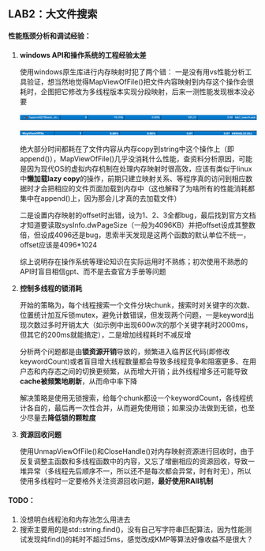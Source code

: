 ## LAB2：大文件搜索

#### 性能瓶颈分析和调试经验：

1. **windows API和操作系统的工程经验太差**

   使用windows原生库进行内存映射时犯了两个错： 一是没有用vs性能分析工具验证，想当然地觉得MapViewOfFile()把文件内容映射到内存这个操作会很耗时，企图把它修改为多线程版本实现分段映射，后来一测性能发现根本没必要

   ![](append.png)

   ![](map.png)

   绝大部分时间都耗在了文件内容从内存copy到string中这个操作上（即append()），MapViewOfFile()几乎没消耗什么性能，查资料分析原因，可能是因为现代OS的虚拟内存机制在处理内存映射时很高效，应该有类似于linux中**懒加载lazy copy**的操作，前期只建立映射关系、等程序真的访问到相应数据时才会把相应的文件页面加载到内存中（这也解释了为啥所有的性能消耗都集中在append()上，因为那会儿才真的去加载文件）

   二是设置内存映射的offset时出错，设为1、2、3全都bug，最后找到官方文档才知道要读取sysInfo.dwPageSize（一般为4096KB）并把offset设成其整数倍，但设成4096还是bug，思索半天发现是这两个函数的默认单位不统一，offset应该是4096*1024

   综上说明存在操作系统等理论知识在实际运用时不熟练；初次使用不熟悉的API时盲目相信gpt、而不是去查官方手册等问题

   

2. **控制多线程的锁消耗**

   开始的策略为，每个线程搜索一个文件分块chunk，搜索时对关键字的次数、位置统计加互斥锁mutex，避免计数错误，但发现两个问题，一是keyword出现次数过多时开销太大（如示例中出现600w次的那个关键字耗时2000ms，但其它的200ms就能搞定），二是增加线程耗时不减反增

   分析两个问题都是由**锁资源开销**导致的，频繁进入临界区代码(即修改keywordCount)或者盲目增大线程数量都会导致多线程竞争和阻塞更多、在用户态和内存态之间的切换更频繁，从而增大开销；此外线程增多还可能导致**cache被频繁地刷新**，从而命中率下降

   解决策略是使用无锁搜索，给每个chunk都设一个keywordCount，各线程统计各自的，最后再一次性合并，从而避免使用锁；如果没办法做到无锁，也至少尽量去**降低锁的颗粒度**



3. **资源回收问题**

   使用UnmapViewOfFile()和CloseHandle()对内存映射资源进行回收时，由于反复调整主函数和多线程函数中的内容，又忘了增删相应的资源回收，导致一堆异常（多线程先后顺序不一，所以还不是每次都会异常，时有时无），所以使用多线程时一定要格外关注资源回收问题，**最好使用RAII机制**



#### TODO：

1. 没想明白线程池和内存池怎么用进去
2. 搜索主要用的是std::string.find()，没有自己写字符串匹配算法，因为性能测试发现纯find()的耗时不超过5ms，感觉改成KMP等算法好像收益不是很大？


